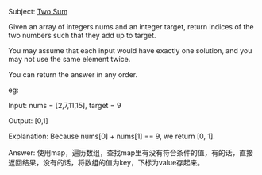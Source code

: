Subject: [Two Sum](https://leetcode.com/problems/two-sum/)

Given an array of integers nums and an integer target, return indices of the two numbers such that they add up to target.

You may assume that each input would have exactly one solution, and you may not use the same element twice.

You can return the answer in any order.

eg:

Input: nums = [2,7,11,15], target = 9

Output: [0,1]

Explanation: Because nums[0] + nums[1] == 9, we return [0, 1].

Answer: 
使用map，遍历数组，查找map里有没有符合条件的值，有的话，直接返回结果，没有的话，将数组的值为key，下标为value存起来。


